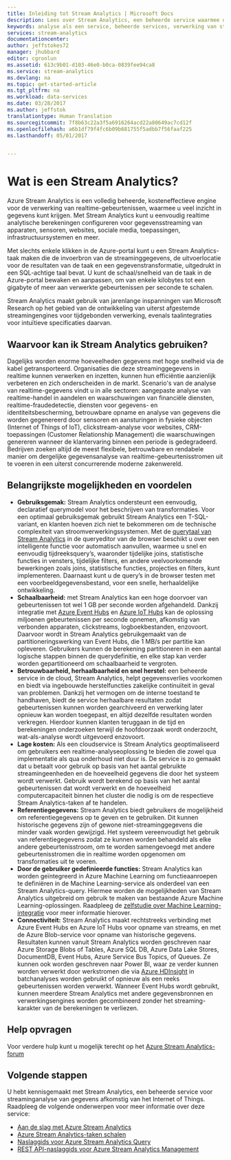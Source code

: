 ```yaml
---
title: Inleiding tot Stream Analytics | Microsoft Docs
description: Lees over Stream Analytics, een beheerde service waarmee u streaminggegevens van het Internet of Things (IoT) in realtime kun analyseren.
keywords: analyse als een service, beheerde services, verwerking van streams, analyse van streams, wat is analyse van streams
services: stream-analytics
documentationcenter: 
author: jeffstokes72
manager: jhubbard
editor: cgronlun
ms.assetid: 613c9b01-d103-46e0-b0ca-0839fee94ca8
ms.service: stream-analytics
ms.devlang: na
ms.topic: get-started-article
ms.tgt_pltfrm: na
ms.workload: data-services
ms.date: 03/28/2017
ms.author: jeffstok
translationtype: Human Translation
ms.sourcegitcommit: 7f8b63c22a3f5a6916264acd22a80649ac7cd12f
ms.openlocfilehash: a6b1df79f4fc6b09b681755f5adbb7f56faaf225
ms.lasthandoff: 05/01/2017


---
```

# <a name="what-is-stream-analytics"></a>Wat is een Stream Analytics?
Azure Stream Analytics is een volledig beheerde, kosteneffectieve engine voor de verwerking van realtime-gebeurtenissen, waarmee u veel inzicht in gegevens kunt krijgen. Met Stream Analytics kunt u eenvoudig realtime analytische berekeningen configureren voor gegevensstreaming van apparaten, sensoren, websites, sociale media, toepassingen, infrastructuursystemen en meer.

Met slechts enkele klikken in de Azure-portal kunt u een Stream Analytics-taak maken die de invoerbron van de streaminggegevens, de uitvoerlocatie voor de resultaten van de taak en een gegevenstransformatie, uitgedrukt in een SQL-achtige taal bevat. U kunt de schaal/snelheid van de taak in de Azure-portal bewaken en aanpassen, om van enkele kilobytes tot een gigabyte of meer aan verwerkte gebeurtenissen per seconde te schalen.

Stream Analytics maakt gebruik van jarenlange inspanningen van Microsoft Research op het gebied van de ontwikkeling van uiterst afgestemde streamingengines voor tijdgebonden verwerking, evenals taalintegraties voor intuïtieve specificaties daarvan.

## <a name="what-can-i-use-stream-analytics-for"></a>Waarvoor kan ik Stream Analytics gebruiken?
Dagelijks worden enorme hoeveelheden gegevens met hoge snelheid via de kabel getransporteerd. Organisaties die deze streaminggegevens in realtime kunnen verwerken en inzetten, kunnen hun efficiëntie aanzienlijk verbeteren en zich onderscheiden in de markt. Scenario's van de analyse van realtime-gegevens vindt u in alle sectoren: aangepaste analyse van realtime-handel in aandelen en waarschuwingen van financiële diensten, realtime-fraudedetectie, diensten voor gegevens- en identiteitsbescherming, betrouwbare opname en analyse van gegevens die worden gegenereerd door sensoren en aansturingen in fysieke objecten (Internet of Things of IoT), clickstream-analyse voor websites, CRM-toepassingen (Customer Relationship Management) die waarschuwingen genereren wanneer de klantervaring binnen een periode is gedegradeerd. Bedrijven zoeken altijd de meest flexibele, betrouwbare en rendabele manier om dergelijke gegevensanalyse van realtime-gebeurtenisstromen uit te voeren in een uiterst concurrerende moderne zakenwereld.

## <a name="key-capabilities-and-benefits"></a>Belangrijkste mogelijkheden en voordelen
* **Gebruiksgemak:** Stream Analytics ondersteunt een eenvoudig, declaratief querymodel voor het beschrijven van transformaties. Voor een optimaal gebruiksgemak gebruikt Stream Analytics een T-SQL-variant, en klanten hoeven zich niet te bekommeren om de technische complexiteit van stroomverwerkingssystemen. Met de [querytaal van Stream Analytics](https://msdn.microsoft.com/library/azure/dn834998.aspx) in de queryeditor van de browser beschikt u over een intelligente functie voor automatisch aanvullen, waarmee u snel en eenvoudig tijdreeksquery’s, waaronder tijdelijke joins, statistische functies in vensters, tijdelijke filters, en andere veelvoorkomende bewerkingen zoals joins, statistische functies, projecties en filters, kunt implementeren. Daarnaast kunt u de query’s in de browser testen met een voorbeeldgegevensbestand, voor een snelle, herhaaldelijke ontwikkeling.  
* **Schaalbaarheid:** met Stream Analytics kan een hoge doorvoer van gebeurtenissen tot wel 1 GB per seconde worden afgehandeld. Dankzij integratie met [Azure Event Hubs](https://azure.microsoft.com/services/event-hubs/) en [Azure IoT Hubs](https://azure.microsoft.com/services/iot-hub/) kan de oplossing miljoenen gebeurtenissen per seconde opnemen, afkomstig van verbonden apparaten, clickstreams, logboekbestanden, enzovoort. Daarvoor wordt in Stream Analytics gebruikgemaakt van de partitioneringswerking van Event Hubs, die 1 MB/s per partitie kan opleveren. Gebruikers kunnen de berekening partitioneren in een aantal logische stappen binnen de querydefinitie, en elke stap kan verder worden gepartitioneerd om schaalbaarheid te vergroten.  
* **Betrouwbaarheid, herhaalbaarheid en snel herstel:** een beheerde service in de cloud, Stream Analytics, helpt gegevensverlies voorkomen en biedt via ingebouwde herstelfuncties zakelijke continuïteit in geval van problemen. Dankzij het vermogen om de interne toestand te handhaven, biedt de service herhaalbare resultaten zodat gebeurtenissen kunnen worden gearchiveerd en verwerking later opnieuw kan worden toegepast, en altijd dezelfde resultaten worden verkregen. Hierdoor kunnen klanten teruggaan in de tijd en berekeningen onderzoeken terwijl de hoofdoorzaak wordt onderzocht, wat-als-analyse wordt uitgevoerd enzovoort.  
* **Lage kosten:** Als een cloudservice is Stream Analytics geoptimaliseerd om gebruikers een realtime-analyseoplossing te bieden die zowel qua implementatie als qua onderhoud niet duur is. De service is zo gemaakt dat u betaalt voor gebruik op basis van het aantal gebruikte streamingeenheden en de hoeveelheid gegevens die door het systeem wordt verwerkt. Gebruik wordt berekend op basis van het aantal gebeurtenissen dat wordt verwerkt en de hoeveelheid computercapaciteit binnen het cluster die nodig is om de respectieve Stream Analytics-taken af te handelen.  
* **Referentiegegevens:** Stream Analytics biedt gebruikers de mogelijkheid om referentiegegevens op te geven en te gebruiken. Dit kunnen historische gegevens zijn of gewone niet-streaminggegevens die minder vaak worden gewijzigd. Het systeem vereenvoudigt het gebruik van referentiegegevens zodat ze kunnen worden behandeld als elke andere gebeurtenisstroom, om te worden samengevoegd met andere gebeurtenisstromen die in realtime worden opgenomen om transformaties uit te voeren.  
* **Door de gebruiker gedefinieerde functies:** Stream Analytics kan worden geïntegreerd in Azure Machine Learning om functieaanroepen te definiëren in de Machine Learning-service als onderdeel van een Stream Analytics-query. Hiermee worden de mogelijkheden van Stream Analytics uitgebreid om gebruik te maken van bestaande Azure Machine Learning-oplossingen. Raadpleeg de [zelfstudie over Machine Learning-integratie](stream-analytics-machine-learning-integration-tutorial.md) voor meer informatie hierover.
* **Connectiviteit:** Stream Analytics maakt rechtstreeks verbinding met Azure Event Hubs en Azure IoT Hubs voor opname van streams, en met de Azure Blob-service voor opname van historische gegevens. Resultaten kunnen vanuit Stream Analytics worden geschreven naar Azure Storage Blobs of Tables, Azure SQL DB, Azure Data Lake Stores, DocumentDB, Event Hubs, Azure Service Bus Topics, of Queues. Ze kunnen ook worden geschreven naar Power BI, waar ze verder kunnen worden verwerkt door werkstromen die via [Azure HDInsight](https://azure.microsoft.com/services/hdinsight/) in batchanalyses worden gebruikt of opnieuw als een reeks gebeurtenissen worden verwerkt. Wanneer Event Hubs wordt gebruikt, kunnen meerdere Stream Analytics met andere gegevensbronnen en verwerkingsengines worden gecombineerd zonder het streaming-karakter van de berekeningen te verliezen.  

## <a name="get-help"></a>Help opvragen
Voor verdere hulp kunt u mogelijk terecht op het [Azure Stream Analytics-forum](https://social.msdn.microsoft.com/Forums/home?forum=AzureStreamAnalytics)

## <a name="next-steps"></a>Volgende stappen
U hebt kennisgemaakt met Stream Analytics, een beheerde service voor streaminganalyse van gegevens afkomstig van het Internet of Things. Raadpleeg de volgende onderwerpen voor meer informatie over deze service:

* [Aan de slag met Azure Stream Analytics](stream-analytics-get-started.md)
* [Azure Stream Analytics-taken schalen](stream-analytics-scale-jobs.md)
* [Naslaggids voor Azure Stream Analytics Query](https://msdn.microsoft.com/library/azure/dn834998.aspx)
* [REST API-naslaggids voor Azure Stream Analytics Management](https://msdn.microsoft.com/library/azure/dn835031.aspx)


